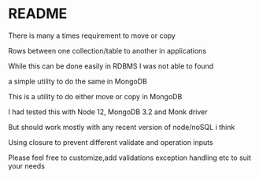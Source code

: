 # README #

There is many a times requirement to move or copy

Rows between one collection/table to another in applications

While this can be done easily in RDBMS I was not able to found 

a simple utility to do the same in MongoDB 

This is a utility to do either move or copy in MongoDB

I had tested this with Node 12, MongoDB 3.2 and Monk driver

But should work mostly with any recent version of node/noSQL i think

Using closure  to prevent different validate and operation inputs

Please feel free to customize,add validations exception handling etc to suit your needs